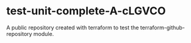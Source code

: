 # test-unit-complete-A-cLGVCO
A public repository created with terraform to test the terraform-github-repository module.
